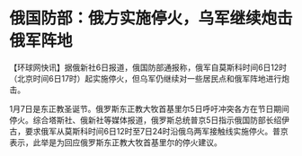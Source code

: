 # 俄国防部：俄方实施停火，乌军继续炮击俄军阵地

【环球网快讯】据俄新社6日报道，俄国防部通报称，俄军自莫斯科时间6日12时（北京时间6日17时）起实施停火，但乌军仍继续对一些居民点和俄军阵地进行炮击。

1月7日是东正教圣诞节。俄罗斯东正教大牧首基里尔5日呼吁冲突各方在节日期间停火。综合塔斯社、俄新社等媒体报道，俄罗斯总统普京5日指示俄国防部长绍伊古，要求俄军从莫斯科时间6日12时至7日24时沿俄乌两军接触线实施停火。普京表示，此举是为回应俄罗斯东正教大牧首基里尔的停火建议。

